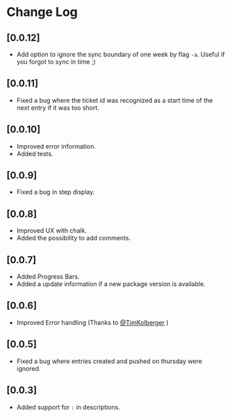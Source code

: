 # Change Log

## [0.0.12]
- Add option to ignore the sync boundary of one week by flag `-a`. Useful if you forgot to sync in time ;)

## [0.0.11]
- Fixed a bug where the ticket id was recognized as a start time of the next entry if it was too short.

## [0.0.10]
- Improved error information.
- Added tests.

## [0.0.9]

- Fixed a bug in step display.

## [0.0.8]

- Improved UX with chalk.
- Added the possibility to add comments.

## [0.0.7]

- Added Progress Bars.
- Added a update information if a new package version is available. 

## [0.0.6]

- Improved Error handling (Thanks to [@TimKolberger](https://github.com/TimKolberger) )

## [0.0.5]

- Fixed a bug where entries created and pushed on thursday were ignored.

## [0.0.3]

- Added support for `:` in descriptions.
